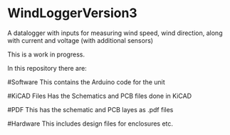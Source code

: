 # WindLoggerVersion3

A datalogger with inputs for measuring wind speed, wind direction, along with current and voltage (with additional sensors)

This is a work in progress.

In this repository there are:

#Software
This contains the Arduino code for the unit

#KiCAD Files
Has the Schematics and PCB files done in KiCAD

#PDF
This has the schematic and PCB layes as .pdf files

#Hardware
This includes design files for enclosures etc.

